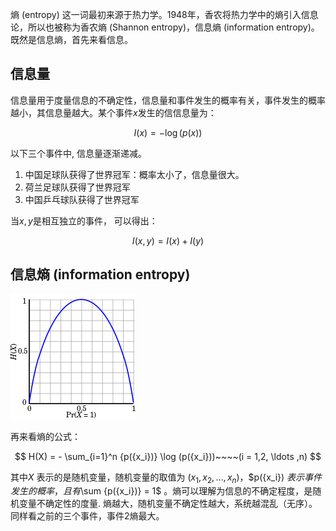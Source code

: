 熵 (entropy) 这一词最初来源于热力学。1948年，香农将热力学中的熵引入信息论，所以也被称为香农熵 (Shannon entropy)，信息熵 (information entropy)。既然是信息熵，首先来看信息。

## 信息量

信息量用于度量信息的不确定性，信息量和事件发生的概率有关，事件发生的概率越小，其信息量越大。某个事件$x$发生的信信息量为：

$$
I(x) = −\log(p(x))
$$

以下三个事件中, 信息量逐渐递减。

1. 中国足球队获得了世界冠军：概率太小了，信息量很大。
2. 荷兰足球队获得了世界冠军
3. 中国乒乓球队获得了世界冠军

当$x, y$是相互独立的事件， 可以得出：

$$
I(x, y)  = I(x) + I(y)
$$

## 信息熵 (information entropy)

![img](images/200px-Binary_entropy_plot.svg.png)

再来看熵的公式：

$$
H(X) =  - \sum_{i=1}^n {p({x_i})} \log (p({x_i}))~~~~(i = 1,2, \ldots ,n)
$$

其中$X$ 表示的是随机变量，随机变量的取值为 $({x_1},{x_2}, \ldots ,{x_n})$，$p({x_i}) $表示事件发生的概率，且有$\sum {p({x_i})}  = 1$ 。熵可以理解为信息的不确定程度，是随机变量不确定性的度量.  熵越大，随机变量不确定性越大，系统越混乱（无序）。同样看之前的三个事件，事件2熵最大。

